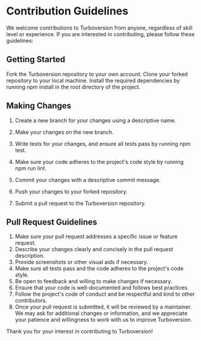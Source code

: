# Contribution Guidelines

We welcome contributions to Turboversion from anyone, regardless of skill level or experience. If you are interested in contributing, please follow these guidelines:

## Getting Started

Fork the Turboversion repository to your own account.
Clone your forked repository to your local machine.
Install the required dependencies by running npm install in the root directory of the project.

## Making Changes

1. Create a new branch for your changes using a descriptive name.

2. Make your changes on the new branch.

3. Write tests for your changes, and ensure all tests pass by running npm test.

4. Make sure your code adheres to the project's code style by running npm run lint.

5. Commit your changes with a descriptive commit message.

6. Push your changes to your forked repository.

7. Submit a pull request to the Turboversion repository.

## Pull Request Guidelines

1. Make sure your pull request addresses a specific issue or feature request.
2. Describe your changes clearly and concisely in the pull request description.
3. Provide screenshots or other visual aids if necessary.
4. Make sure all tests pass and the code adheres to the project's code style.
5. Be open to feedback and willing to make changes if necessary.
6. Ensure that your code is well-documented and follows best practices.
7. Follow the project's code of conduct and be respectful and kind to other contributors.
8. Once your pull request is submitted, it will be reviewed by a maintainer. We may ask for additional changes or information, and we appreciate your patience and willingness to work with us to improve Turboversion.

Thank you for your interest in contributing to Turboversion!
